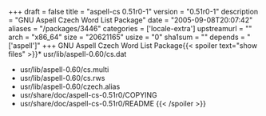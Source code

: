 +++
draft = false
title = "aspell-cs 0.51r0-1"
version = "0.51r0-1"
description = "GNU Aspell Czech Word List Package"
date = "2005-09-08T20:07:42"
aliases = "/packages/3446"
categories = ['locale-extra']
upstreamurl = ""
arch = "x86_64"
size = "20621165"
usize = "0"
sha1sum = ""
depends = "['aspell']"
+++
GNU Aspell Czech Word List Package{{< spoiler text="show files" >}}* usr/lib/aspell-0.60/cs.dat
* usr/lib/aspell-0.60/cs.multi
* usr/lib/aspell-0.60/cs.rws
* usr/lib/aspell-0.60/czech.alias
* usr/share/doc/aspell-cs-0.51r0/COPYING
* usr/share/doc/aspell-cs-0.51r0/README
{{< /spoiler >}}